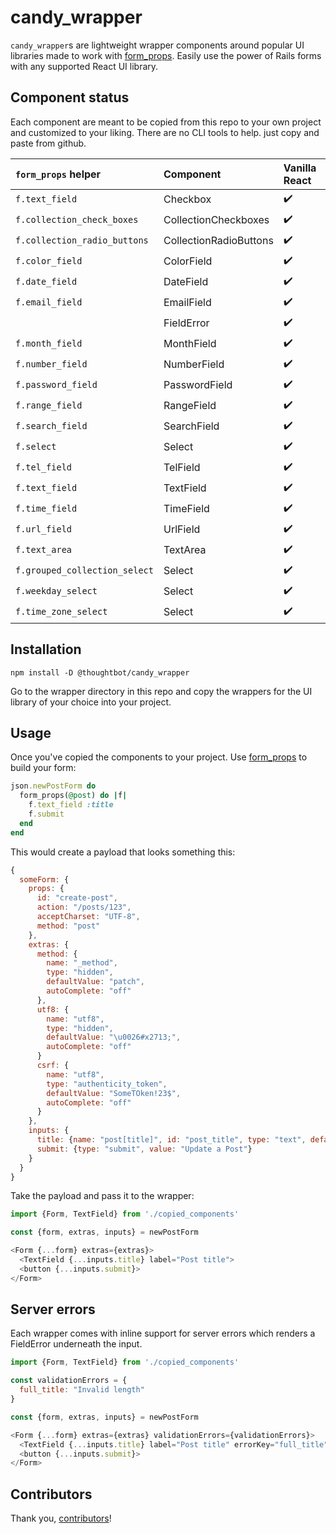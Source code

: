 # candy_wrapper

`candy_wrapper`s are lightweight wrapper components around popular UI libraries made to work with [form_props]. Easily
use the power of Rails forms with any supported React UI library.

## Component status

Each component are meant to be copied from this repo to your own project and customized to your liking. There are no
CLI tools to help. just copy and paste from github.

| `form_props` helper           | Component              | Vanilla React      | React Aria           | NextUI               |
| :---------------------------- | :--------------------- | :----------------- | :------------------- | :------------------- |
| `f.text_field`                | Checkbox               | :heavy_check_mark: | :white_large_square: | :white_large_square: |
| `f.collection_check_boxes`    | CollectionCheckboxes   | :heavy_check_mark: | :white_large_square: | :white_large_square: |
| `f.collection_radio_buttons`  | CollectionRadioButtons | :heavy_check_mark: | :white_large_square: | :white_large_square: |
| `f.color_field`               | ColorField             | :heavy_check_mark: | :white_large_square: | :white_large_square: |
| `f.date_field`                | DateField              | :heavy_check_mark: | :white_large_square: | :white_large_square: |
| `f.email_field`               | EmailField             | :heavy_check_mark: | :white_large_square: | :white_large_square: |
|                               | FieldError             | :heavy_check_mark: | :white_large_square: | :white_large_square: |
| `f.month_field`               | MonthField             | :heavy_check_mark: | :white_large_square: | :white_large_square: |
| `f.number_field`              | NumberField            | :heavy_check_mark: | :white_large_square: | :white_large_square: |
| `f.password_field`            | PasswordField          | :heavy_check_mark: | :white_large_square: | :white_large_square: |
| `f.range_field`               | RangeField             | :heavy_check_mark: | :white_large_square: | :white_large_square: |
| `f.search_field`              | SearchField            | :heavy_check_mark: | :white_large_square: | :white_large_square: |
| `f.select`                    | Select                 | :heavy_check_mark: | :white_large_square: | :white_large_square: |
| `f.tel_field`                 | TelField               | :heavy_check_mark: | :white_large_square: | :white_large_square: |
| `f.text_field`                | TextField              | :heavy_check_mark: | :white_large_square: | :white_large_square: |
| `f.time_field`                | TimeField              | :heavy_check_mark: | :white_large_square: | :white_large_square: |
| `f.url_field`                 | UrlField               | :heavy_check_mark: | :white_large_square: | :white_large_square: |
| `f.text_area`                 | TextArea               | :heavy_check_mark: | :white_large_square: | :white_large_square: |
| `f.grouped_collection_select` | Select                 | :heavy_check_mark: | :white_large_square: | :white_large_square: |
| `f.weekday_select`            | Select                 | :heavy_check_mark: | :white_large_square: | :white_large_square: |
| `f.time_zone_select`          | Select                 | :heavy_check_mark: | :white_large_square: | :white_large_square: |

## Installation

```
npm install -D @thoughtbot/candy_wrapper
```

Go to the wrapper directory in this repo and copy the wrappers for the UI library of your choice into your project.

## Usage

Once you've copied the components to your project. Use [form_props] to build your form:

```ruby
json.newPostForm do
  form_props(@post) do |f|
    f.text_field :title
    f.submit
  end
end
```

This would create a payload that looks something this:

```js
{
  someForm: {
    props: {
      id: "create-post",
      action: "/posts/123",
      acceptCharset: "UTF-8",
      method: "post"
    },
    extras: {
      method: {
        name: "_method",
        type: "hidden",
        defaultValue: "patch",
        autoComplete: "off"
      },
      utf8: {
        name: "utf8",
        type: "hidden",
        defaultValue: "\u0026#x2713;",
        autoComplete: "off"
      }
      csrf: {
        name: "utf8",
        type: "authenticity_token",
        defaultValue: "SomeTOken!23$",
        autoComplete: "off"
      }
    },
    inputs: {
      title: {name: "post[title]", id: "post_title", type: "text", defaultValue: "hello"},
      submit: {type: "submit", value: "Update a Post"}
    }
  }
}
```

Take the payload and pass it to the wrapper:

```js
import {Form, TextField} from './copied_components'

const {form, extras, inputs} = newPostForm

<Form {...form} extras={extras}>
  <TextField {...inputs.title} label="Post title">
  <button {...inputs.submit}>
</Form>
```

## Server errors

Each wrapper comes with inline support for server errors which renders a FieldError
underneath the input.

```js
import {Form, TextField} from './copied_components'

const validationErrors = {
  full_title: "Invalid length"
}

const {form, extras, inputs} = newPostForm

<Form {...form} extras={extras} validationErrors={validationErrors}>
  <TextField {...inputs.title} label="Post title" errorKey="full_title">
  <button {...inputs.submit}>
</Form>
```

## Contributors

Thank you, [contributors]!

[contributors]: https://github.com/thoughtbot/candy_wrapper/graphs/contributors
[form_props]: https://github.com/thoughtbot/form_props
